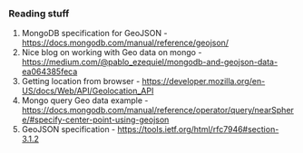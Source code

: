 ### Reading stuff
1. MongoDB specification for GeoJSON - https://docs.mongodb.com/manual/reference/geojson/
2. Nice blog on working with Geo data on mongo - https://medium.com/@pablo_ezequiel/mongodb-and-geojson-data-ea064385feca
3. Getting location from browser - https://developer.mozilla.org/en-US/docs/Web/API/Geolocation_API
4. Mongo query Geo data example - https://docs.mongodb.com/manual/reference/operator/query/nearSphere/#specify-center-point-using-geojson
5. GeoJSON specification - https://tools.ietf.org/html/rfc7946#section-3.1.2

